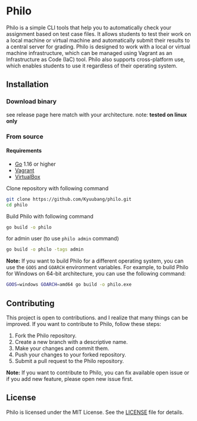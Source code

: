 # Philo

Philo is a simple CLI tools that help you to automatically check your assignment based on test case files. It allows students 
to test their work on a local machine or virtual machine and automatically submit their results to a central server for 
grading. Philo is designed to work with a local or virtual machine infrastructure, which can be managed using Vagrant as 
an Infrastructure as Code (IaC) tool. Philo also supports cross-platform use, which enables students to use it regardless 
of their operating system.

## Installation

### Download binary

see release page here match with your architecture. note: **tested on linux only**

### From source

#### Requirements

- [Go](https://golang.org/dl/) 1.16 or higher
- [Vagrant](https://www.vagrantup.com/)
- [VirtualBox](https://www.virtualbox.org/)

Clone repository with following command

```bash
git clone https://github.com/Kyuubang/philo.git
cd philo
```

Build Philo with following command

```bash
go build -o philo
```

for admin user (to use `philo admin` command)

```bash
go build -o philo -tags admin
```

**Note:** If you want to build Philo for a different operating system, you can use the `GOOS` and `GOARCH` environment
variables. For example, to build Philo for Windows on 64-bit architecture, you can use the following command:

```bash
GOOS=windows GOARCH=amd64 go build -o philo.exe
```


## Contributing

This project is open to contributions. and I realize that many things can be improved. If you want to contribute to Philo, 
follow these steps:

1. Fork the Philo repository. 
2. Create a new branch with a descriptive name. 
3. Make your changes and commit them. 
4. Push your changes to your forked repository. 
5. Submit a pull request to the Philo repository.

**Note:** If you want to contribute to Philo, you can fix available open issue or if you add new feature, please open new 
issue first.

## License

Philo is licensed under the MIT License. See the [LICENSE](https://github.com/Kyuubang/philo/blob/master/LICENSE) file for details.

